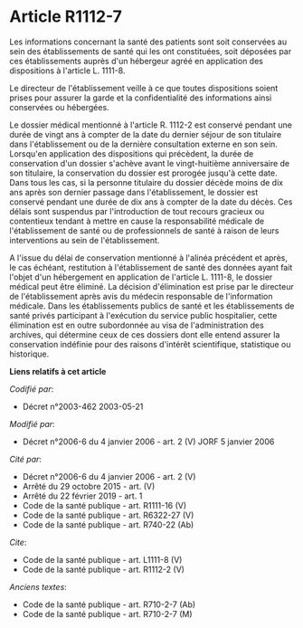 # Article R1112-7

Les informations concernant la santé des patients sont soit conservées au sein des établissements de santé qui les ont
constituées, soit déposées par ces établissements auprès d'un hébergeur agréé en application des dispositions à l'article L.
1111-8. 

Le directeur de l'établissement veille à ce que toutes dispositions soient prises pour assurer la garde et la confidentialité
des informations ainsi conservées ou hébergées. 

Le dossier médical mentionné à l'article R. 1112-2 est conservé pendant une durée de vingt ans à compter de la date du
dernier séjour de son titulaire dans l'établissement ou de la dernière consultation externe en son sein. Lorsqu'en
application des dispositions qui précèdent, la durée de conservation d'un dossier s'achève avant le vingt-huitième
anniversaire de son titulaire, la conservation du dossier est prorogée jusqu'à cette date. Dans tous les cas, si la personne
titulaire du dossier décède moins de dix ans après son dernier passage dans l'établissement, le dossier est conservé pendant
une durée de dix ans à compter de la date du décès. Ces délais sont suspendus par l'introduction de tout recours gracieux ou
contentieux tendant à mettre en cause la responsabilité médicale de l'établissement de santé ou de professionnels de santé à
raison de leurs interventions au sein de l'établissement. 

A l'issue du délai de conservation mentionné à l'alinéa précédent et après, le cas échéant, restitution à l'établissement de
santé des données ayant fait l'objet d'un hébergement en application de l'article L. 1111-8, le dossier médical peut être
éliminé. La décision d'élimination est prise par le directeur de l'établissement après avis du médecin responsable de
l'information médicale. Dans les établissements publics de santé et les établissements de santé privés participant à
l'exécution du service public hospitalier, cette élimination est en outre subordonnée au visa de l'administration des
archives, qui détermine ceux de ces dossiers dont elle entend assurer la conservation indéfinie pour des raisons d'intérêt
scientifique, statistique ou historique.

**Liens relatifs à cet article**

_Codifié par_:

  - Décret n°2003-462 2003-05-21

_Modifié par_:

  - Décret n°2006-6 du 4 janvier 2006 - art. 2 (V) JORF 5 janvier 2006

_Cité par_:

  - Décret n°2006-6 du 4 janvier 2006 - art. 2 (V)
  - Arrêté du 29 octobre 2015 - art. (V)
  - Arrêté du 22 février 2019 - art. 1
  - Code de la santé publique - art. R1111-16 (V)
  - Code de la santé publique - art. R6322-27 (V)
  - Code de la santé publique - art. R740-22 (Ab)

_Cite_:

  - Code de la santé publique - art. L1111-8 (V)
  - Code de la santé publique - art. R1112-2 (V)

_Anciens textes_:

  - Code de la santé publique - art. R710-2-7 (Ab)
  - Code de la santé publique - art. R710-2-7 (M)
